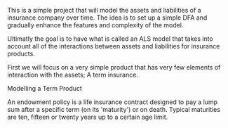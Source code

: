 


This is a simple project that will model the assets and liabilities of a insurance company over time. 
The idea is to set up a simple DFA and gradually enhance the features and complexity of the model. 

Ultimatly the goal is to have what is called an ALS model that takes into account all of the interactions between assets and liabilities for insurance products. 

First we will focus on a very simple product that has very few elements of interaction with the assets; A term insurance.  

Modelling a Term Product 

An endowment policy is a life insurance contract designed to pay a lump sum after a specific term (on its 'maturity') or on death. Typical maturities are ten, fifteen or twenty years up to a certain age limit. 
